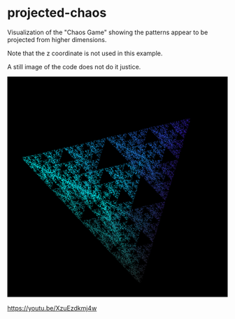 # projected-chaos
Visualization of the "Chaos Game" showing the patterns appear to be projected from higher dimensions.

Note that the z coordinate is not used in this example.

A still image of the code does not do it justice.

<img src="still.png">


https://youtu.be/XzuEzdkmj4w
